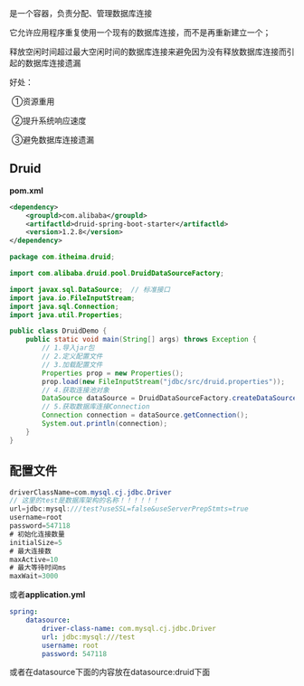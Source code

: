 是一个容器，负责分配、管理数据库连接

它允许应用程序重复使用一个现有的数据库连接，而不是再重新建立一个；

释放空闲时间超过最大空闲时间的数据库连接来避免因为没有释放数据库连接而引起的数据库连接遗漏

好处：

​	①资源重用

​	②提升系统响应速度

​	③避免数据库连接遗漏

## Druid

**pom.xml**

```xml
<dependency>
	<groupld>com.alibaba</groupld>
    <artifactld>druid-spring-boot-starter</artifactld>
    <version>1.2.8</version>
</dependency>
```

```java
package com.itheima.druid;

import com.alibaba.druid.pool.DruidDataSourceFactory;

import javax.sql.DataSource;  // 标准接口
import java.io.FileInputStream;
import java.sql.Connection;
import java.util.Properties;

public class DruidDemo {
    public static void main(String[] args) throws Exception {
        // 1.导入jar包
        // 2.定义配置文件
        // 3.加载配置文件
        Properties prop = new Properties();
        prop.load(new FileInputStream("jdbc/src/druid.properties"));
        // 4.获取连接池对象
        DataSource dataSource = DruidDataSourceFactory.createDataSource(prop);
        // 5.获取数据库连接Connection
        Connection connection = dataSource.getConnection();
        System.out.println(connection);
    }
}
```

## 配置文件

```java
driverClassName=com.mysql.cj.jdbc.Driver
// 这里的test是数据库架构的名称！！！！！！
url=jdbc:mysql:///test?useSSL=false&useServerPrepStmts=true
username=root
password=547118
# 初始化连接数量
initialSize=5
# 最大连接数
maxActive=10
# 最大等待时间ms
maxWait=3000
```

或者**application.yml**

```yaml
spring:
	datasource:
		driver-class-name: com.mysql.cj.jdbc.Driver	 	
		url: jdbc:mysql:///test
		username: root
		password: 547118
```

或者在datasource下面的内容放在datasource:druid下面
